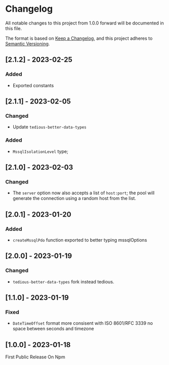 # Changelog

All notable changes to this project from 1.0.0 forward will be documented in this file.

The format is based on [Keep a Changelog](https://keepachangelog.com/en/1.0.0/),
and this project adheres to [Semantic Versioning](https://semver.org/spec/v2.0.0.html).

## [2.1.2] - 2023-02-25

### Added

-   Exported constants

## [2.1.1] - 2023-02-05

### Changed

-   Update `tedious-better-data-types`

### Added

-   `MssqlIsolationLevel` type;

## [2.1.0] - 2023-02-03

### Changed

-   The `server` option now also accepts a list of `host:port`; the pool will generate the connection using a random host from the list.

## [2.0.1] - 2023-01-20

### Added

-   `createMssqlPdo` function exported to better typing mssqlOptions

## [2.0.0] - 2023-01-19

### Changed

-   `tedious-better-data-types` fork instead tedious.

## [1.1.0] - 2023-01-19

### Fixed

-   `DateTimeOffset` format more consisent with ISO 8601/RFC 3339 no space between seconds and timezone

## [1.0.0] - 2023-01-18

First Public Release On Npm
